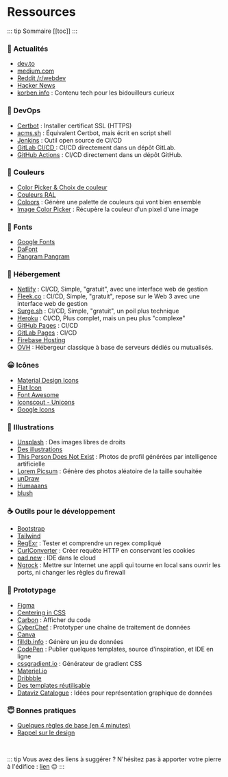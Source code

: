 # Ressources

::: tip Sommaire
[[toc]]
:::

### 📰 Actualités
* [dev.to](https://dev.to/)
* [medium.com](https://medium.com/)
* [Reddit /r/webdev](https://www.reddit.com/r/webdev/)
* [Hacker News](https://news.ycombinator.com/)
* [korben.info](https://korben.info/) : Contenu tech pour les bidouilleurs curieux

### 👷 DevOps
* [Certbot](https://certbot.eff.org/instructions) : Installer certificat SSL (HTTPS)
* [acms.sh](https://github.com/acmesh-official/acme.sh) : Équivalent Certbot, mais écrit en script shell
* [Jenkins](https://www.jenkins.io/) : Outil open source de CI/CD
* [GitLab CI/CD ](https://docs.gitlab.com/ee/ci/) : CI/CD directement dans un dépôt GitLab.
* [GitHub Actions](https://docs.github.com/en/actions) : CI/CD directement dans un dépôt GitHub.

### 🎨 Couleurs
* [Color Picker & Choix de couleur](https://www.webfx.com/web-design/color-picker/)
* [Couleurs RAL](http://couleursral.fr/)
* [Coloors](https://coolors.co/generate) : Génère une palette de couleurs qui vont bien ensemble
* [Image Color Picker](https://imagecolorpicker.com/) : Récupère la couleur d'un pixel d'une image

### 📌 Fonts
* [Google Fonts](https://fonts.google.com/)
* [DaFont](https://www.dafont.com/fr/)
* [Pangram Pangram](https://pangrampangram.com/)

### 🚀 Hébergement
* [Netlify](https://www.netlify.com/) : CI/CD, Simple, "gratuit", avec une interface web de gestion
* [Fleek.co](https://www.fleek.co/) : CI/CD, Simple, "gratuit", repose sur le Web 3 avec une interface web de gestion
* [Surge.sh](https://www.netlify.com/) : CI/CD, Simple, "gratuit", un poil plus technique
* [Heroku](https://www.heroku.com/) : CI/CD, Plus complet, mais un peu plus "complexe"
* [GitHub Pages](https://pages.github.com/) : CI/CD
* [GitLab Pages](https://docs.gitlab.com/ee/user/project/pages/) : CI/CD
* [Firebase Hosting](https://firebase.google.com/docs/hosting)
* [OVH](https://www.ovh.com/) : Hébergeur classique à base de serveurs dédiés ou mutualisés.

### 😀 Icônes
* [Material Design Icons](https://materialdesignicons.com/)
* [Flat Icon](https://www.flaticon.com/)
* [Font Awesome](https://fontawesome.com/)
* [Iconscout - Unicons](https://iconscout.com/unicons)
* [Google Icons](https://fonts.google.com/icons)

### 📸 Illustrations
* [Unsplash](https://unsplash.com/) : Des images libres de droits
* [Des illustrations](https://icons8.com/illustrations?ref=lapaninja)
* [This Person Does Not Exist](https://thispersondoesnotexist.com/) : Photos de profil générées par intelligence artificielle
* [Lorem Picsum](https://picsum.photos/) : Génère des photos aléatoire de la taille souhaitée
* [unDraw](https://undraw.co/)
* [Humaaans](https://www.humaaans.com/)
* [blush](https://blush.design/fr)

### ☕ Outils pour le développement
* [Bootstrap](https://getbootstrap.com/)
* [Tailwind](https://tailwindcss.com/)
* [RegExr](https://regexr.com/) : Tester et comprendre un regex compliqué
* [CurlConverter](https://curlconverter.com/) : Créer requête HTTP en conservant les cookies
* [pad.new](https://pad.new/) : IDE dans le cloud
* [Ngrock](https://ngrok.com/) : Mettre sur Internet une appli qui tourne en local sans ouvrir les ports, ni changer les règles du firewall

### 💄 Prototypage
* [Figma](https://www.figma.com/)
* [Centering in CSS](https://web.dev/centering-in-css/)
* [Carbon](https://carbon.now.sh/) : Afficher du code
* [CyberChef](https://gchq.github.io/CyberChef/) : Prototyper une chaîne de traitement de données
* [Canva](https://www.canva.com/fr_fr/)
* [filldb.info](http://filldb.info/) : Génère un jeu de données
* [CodePen](https://codepen.io/) : Publier quelques templates, source d'inspiration, et IDE en ligne
* [cssgradient.io](https://cssgradient.io/) : Générateur de gradient CSS
* [Materiel.io](https://material.io/color/#!/?view.left=0&view.right=0&primary.color=F06292&secondary.color=E91E63)
* [Dribbble](https://dribbble.com/)
* [Des templates réutilisable](https://startbootstrap.com/?showPro=false&showAngular=false)
* [Dataviz Catalogue](https://datavizcatalogue.com/) : Idées pour représentation graphique de données

### 😇 Bonnes pratiques
* [Quelques règles de base (en 4 minutes)](https://jgthms.com/web-design-in-4-minutes/)
* [Rappel sur le design](https://atlassian.design/)

<br>

::: tip Vous avez des liens à suggérer ?
N'hésitez pas à apporter votre pierre à l'édifice : [lien](https://github.com/Erpriex/CheatSheet) 😉
:::
